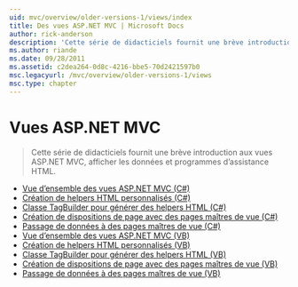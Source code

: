 ```yaml
---
uid: mvc/overview/older-versions-1/views/index
title: Des vues ASP.NET MVC | Microsoft Docs
author: rick-anderson
description: 'Cette série de didacticiels fournit une brève introduction aux vues ASP.NET MVC, afficher les données et programmes d’assistance HTML.'
ms.author: riande
ms.date: 09/28/2011
ms.assetid: c2dea264-0d8c-4216-bbe5-70d2421597b0
msc.legacyurl: /mvc/overview/older-versions-1/views
msc.type: chapter
---
```

<a name="aspnet-mvc-views"></a>Vues ASP.NET MVC
====================
> Cette série de didacticiels fournit une brève introduction aux vues ASP.NET MVC, afficher les données et programmes d’assistance HTML.


- [Vue d’ensemble des vues ASP.NET MVC (C#)](asp-net-mvc-views-overview-cs.md)
- [Création de helpers HTML personnalisés (C#)](creating-custom-html-helpers-cs.md)
- [Classe TagBuilder pour générer des helpers HTML (C#)](using-the-tagbuilder-class-to-build-html-helpers-cs.md)
- [Création de dispositions de page avec des pages maîtres de vue (C#)](creating-page-layouts-with-view-master-pages-cs.md)
- [Passage de données à des pages maîtres de vue (C#)](passing-data-to-view-master-pages-cs.md)
- [Vue d’ensemble des vues ASP.NET MVC (VB)](asp-net-mvc-views-overview-vb.md)
- [Création de helpers HTML personnalisés (VB)](creating-custom-html-helpers-vb.md)
- [Classe TagBuilder pour générer des helpers HTML (VB)](using-the-tagbuilder-class-to-build-html-helpers-vb.md)
- [Création de dispositions de page avec des pages maîtres de vue (VB)](creating-page-layouts-with-view-master-pages-vb.md)
- [Passage de données à des pages maîtres de vue (VB)](passing-data-to-view-master-pages-vb.md)

